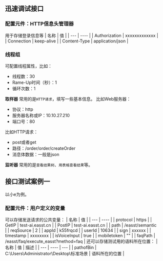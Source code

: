 ## 迅速调试接口
### 配置元件：HTTP信息头管理器
用于存储登录信息等
| 名称 | 值 |
| --- | ---- |
| Authorization | xxxxxxxxxxxxx |
| Connection | keep-alive |
| Content-Type | application/json |

### 线程组
可配置线程属性，比如：
- 线程数：30
- Rame-Up时间（秒）：1
- 循环次数：1

**取样器**
常用的是`HTTP请求`，填写一些基本信息。
比如Web服务器：
- 协议：http
- 服务器名称或IP：10.10.27.210
- 端口号：80  

比如HTTP请求：
- post或者get
- 路径：/order/order/createOrder
- 消息体数据：一般是json

**监听器**
常用的是`查看结果树`、`用表格查看结果`等。

## 接口测试案例一
以小e为例。
### 配置元件：用户定义的变量
可以存储发送请求的公共变量：
| 名称 | 值 |
| --- | ---- |
| protocol | https |
| GetIP | test-ai.easst.cn |
| PostIP | test-ai.easst.cn |
| path | /easst/semantic |
| reqSource | 2 |
| appId | k55frqcd |
| userId | 10634 |
| sign | xxxxxx |
| timestamp | xxxxxxxx |
| isVoiceInput | true |
| mobiletoken | "" |
| faqPath | /easst/faq/execute_easst?method=faq |
还可以存储测试用的语料所在位置：
| 名称 | 值 | 描述 |
| --- | ---- | --- |
| pathofBin | C:\Users\Administrator\Desktop\标准场景 | 语料所在的位置 |
